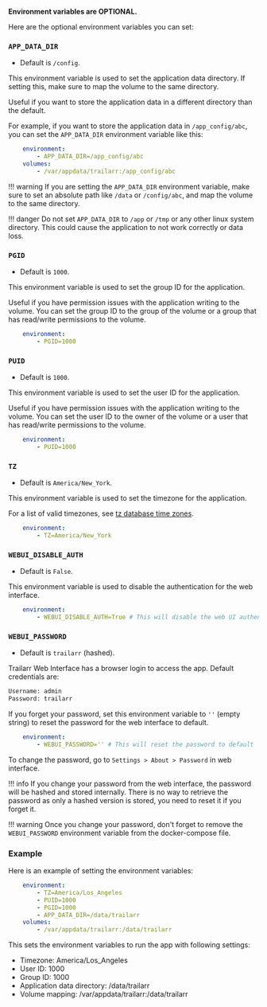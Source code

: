 **Environment variables are OPTIONAL.**

Here are the optional environment variables you can set:

### `APP_DATA_DIR`

- Default is `/config`.

This environment variable is used to set the application data directory. If setting this, make sure to map the volume to the same directory.

Useful if you want to store the application data in a different directory than the default.

For example, if you want to store the application data in `/app_config/abc`, you can set the `APP_DATA_DIR` environment variable like this:

```yaml hl_lines="2 4"
    environment:
        - APP_DATA_DIR=/app_config/abc
    volumes:
        - /var/appdata/trailarr:/app_config/abc
```

!!! warning
    If you are setting the `APP_DATA_DIR` environment variable, make sure to set an absolute path like `/data` or `/config/abc`, and map the volume to the same directory.

!!! danger
    Do not set `APP_DATA_DIR` to `/app` or `/tmp` or any other linux system directory. This could cause the application to not work correctly or data loss.


### `PGID`

- Default is `1000`.

This environment variable is used to set the group ID for the application.

Useful if you have permission issues with the application writing to the volume. You can set the group ID to the group of the volume or a group that has read/write permissions to the volume.

```yaml
    environment:
        - PGID=1000
```


### `PUID`

- Default is `1000`.

This environment variable is used to set the user ID for the application.

Useful if you have permission issues with the application writing to the volume. You can set the user ID to the owner of the volume or a user that has read/write permissions to the volume.

```yaml
    environment:
        - PUID=1000
```


### `TZ`

- Default is `America/New_York`.

This environment variable is used to set the timezone for the application.

For a list of valid timezones, see [tz database time zones](https://en.wikipedia.org/wiki/List_of_tz_database_time_zones).

```yaml
    environment:
        - TZ=America/New_York
```

### `WEBUI_DISABLE_AUTH`

- Default is `False`.

This environment variable is used to disable the authentication for the web interface.
    
```yaml
    environment:
        - WEBUI_DISABLE_AUTH=True # This will disable the web UI authentication
```

### `WEBUI_PASSWORD`

- Default is `trailarr` (hashed).

Trailarr Web Interface has a browser login to access the app. Default credentials are:

```bash
Username: admin
Password: trailarr
```

If you forget your password, set this environment variable to `''` (empty string) to reset the password for the web interface to default.

```yaml
    environment:
        - WEBUI_PASSWORD='' # This will reset the password to default
```

To change the password, go to `Settings > About > Password` in web interface. 

!!! info
    If you change your password from the web interface, the password will be hashed and stored internally. There is no way to retrieve the password as only a hashed version is stored, you need to reset it if you forget it.

!!! warning
    Once you change your password, don't forget to remove the `WEBUI_PASSWORD` environment variable from the docker-compose file.


### Example

Here is an example of setting the environment variables:

```yaml
    environment:
        - TZ=America/Los_Angeles
        - PUID=1000
        - PGID=1000
        - APP_DATA_DIR=/data/trailarr
    volumes:
        - /var/appdata/trailarr:/data/trailarr
```

This sets the environment variables to run the app with following settings:

- Timezone: America/Los_Angeles
- User ID: 1000
- Group ID: 1000
- Application data directory: /data/trailarr
- Volume mapping: /var/appdata/trailarr:/data/trailarr


